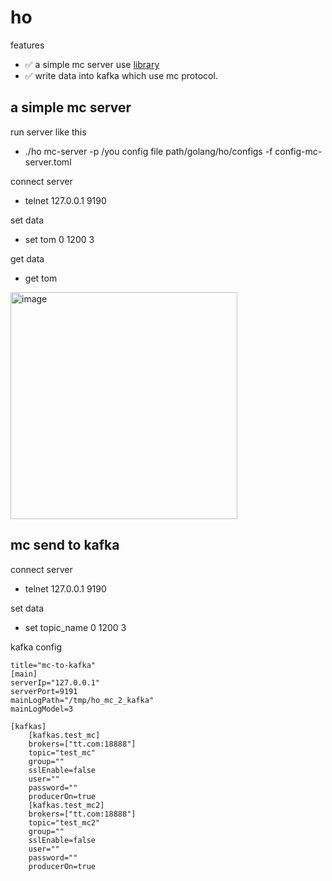 # ho

features
- ✅ a simple mc server use [library](https://github.com/rpcxio/gomemcached)
- ✅ write data into  kafka which use  mc protocol. 



## a simple mc server 

run server like this
- ./ho mc-server -p /you config file path/golang/ho/configs -f config-mc-server.toml

connect server
- telnet 127.0.0.1 9190

set data 
- set tom 0 1200 3

get data 
- get tom

<img width="363" alt="image" src="https://user-images.githubusercontent.com/7270440/189366315-3353ae47-4799-49d2-882a-f6fe14df5b98.png">

##  mc send to kafka

connect server
- telnet 127.0.0.1 9190

set data 
- set topic_name 0 1200 3

kafka config

```
title="mc-to-kafka"
[main]
serverIp="127.0.0.1"
serverPort=9191
mainLogPath="/tmp/ho_mc_2_kafka"
mainLogModel=3 

[kafkas]
    [kafkas.test_mc]
    brokers=["tt.com:18888"]
    topic="test_mc"
    group=""
    sslEnable=false
    user=""
    password=""
    producerOn=true
    [kafkas.test_mc2]
    brokers=["tt.com:18888"]
    topic="test_mc2"
    group=""
    sslEnable=false
    user=""
    password=""
    producerOn=true

```







